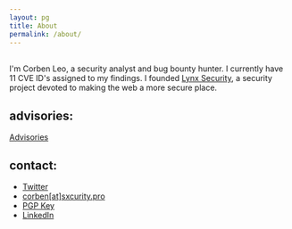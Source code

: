 ```yaml
---
layout: pg
title: About
permalink: /about/
---
```

<br>
<div class="about">
I'm Corben Leo, a security analyst and bug bounty hunter. I currently have <font id="highlighter">11</font> CVE ID's assigned to my findings. I founded <a class="link" target='_blank' rel='noopener noreferrer' href='http://lynxsecurity.io'>Lynx Security</a>, a security project devoted to making the web a more secure place.
</div>

## advisories:
<a href="/advisories" class="link">Advisories</a>

## contact:

- <a class="link contact" href="https://twitter.com/hacker_" _target="blank" rel="noopener noreferrer">Twitter</a>
- <a class="link contact" href="mail-to:corben@sxcurity.pro">corben[at]sxcurity.pro</a>
- <a class="link contact" href="/pgp.txt" _target="blank" rel="noopener noreferrer">PGP Key</a>
- <a class="link contact" href="https://www.linkedin.com/in/corben-leo/" _target="blank" rel="noopener noreferrer">LinkedIn</a>